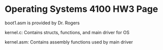 # Operating Systems 4100 HW3 Page

boot1.asm is provided by Dr. Rogers

kernel.c: Contains structs, functions, and main driver for OS

kernel.asm: Contains assembly functions used by main driver
